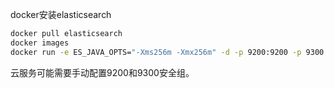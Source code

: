 docker安装elasticsearch

```bash
docker pull elasticsearch
docker images
docker run -e ES_JAVA_OPTS="-Xms256m -Xmx256m" -d -p 9200:9200 -p 9300:9300 --name es01 5acf0e8da90b

```

云服务可能需要手动配置9200和9300安全组。

